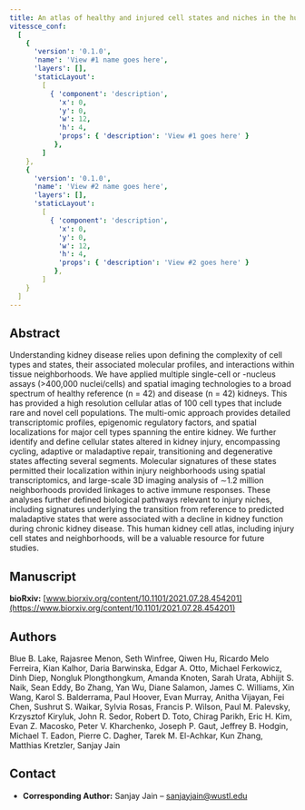 ```yaml
---
title: An atlas of healthy and injured cell states and niches in the human kidney
vitessce_conf:
  [
    {
      'version': '0.1.0',
      'name': 'View #1 name goes here',
      'layers': [],
      'staticLayout':
        [
          { 'component': 'description',
            'x': 0,
            'y': 0,
            'w': 12,
            'h': 4,
            'props': { 'description': 'View #1 goes here' }
           },
        ]
    },
    {
      'version': '0.1.0',
      'name': 'View #2 name goes here',
      'layers': [],
      'staticLayout':
        [
          { 'component': 'description',
            'x': 0,
            'y': 0,
            'w': 12,
            'h': 4,
            'props': { 'description': 'View #2 goes here' }
           },
        ]
    }
  ]
---
```

## Abstract
Understanding kidney disease relies upon defining the complexity of cell types and states, their associated molecular profiles, and interactions within tissue neighborhoods. We have applied multiple single-cell or -nucleus assays (>400,000 nuclei/cells) and spatial imaging technologies to a broad spectrum of healthy reference (n = 42) and disease (n = 42) kidneys. This has provided a high resolution cellular atlas of 100 cell types that include rare and novel cell populations. The multi-omic approach provides detailed transcriptomic profiles, epigenomic regulatory factors, and spatial localizations for major cell types spanning the entire kidney. We further identify and define cellular states altered in kidney injury, encompassing cycling, adaptive or maladaptive repair, transitioning and degenerative states affecting several segments. Molecular signatures of these states permitted their localization within injury neighborhoods using spatial transcriptomics, and large-scale 3D imaging analysis of ∼1.2 million neighborhoods provided linkages to active immune responses. These analyses further defined biological pathways relevant to injury niches, including signatures underlying the transition from reference to predicted maladaptive states that were associated with a decline in kidney function during chronic kidney disease. This human kidney cell atlas, including injury cell states and neighborhoods, will be a valuable resource for future studies.

## Manuscript
**bioRxiv:** [www.biorxiv.org/content/10.1101/2021.07.28.454201](https://www.biorxiv.org/content/10.1101/2021.07.28.454201)

## Authors
Blue B. Lake, Rajasree Menon, Seth Winfree, Qiwen Hu, Ricardo Melo Ferreira, Kian Kalhor, Daria Barwinska, Edgar A. Otto, Michael Ferkowicz, Dinh Diep, Nongluk Plongthongkum, Amanda Knoten, Sarah Urata, Abhijit S. Naik, Sean Eddy, Bo Zhang, Yan Wu, Diane Salamon, James C. Williams, Xin Wang, Karol S. Balderrama, Paul Hoover, Evan Murray, Anitha Vijayan, Fei Chen, Sushrut S. Waikar, Sylvia Rosas, Francis P. Wilson, Paul M. Palevsky, Krzysztof Kiryluk, John R. Sedor, Robert D. Toto, Chirag Parikh, Eric H. Kim, Evan Z. Macosko, Peter V. Kharchenko, Joseph P. Gaut, Jeffrey B. Hodgin, Michael T. Eadon, Pierre C. Dagher, Tarek M. El-Achkar, Kun Zhang, Matthias Kretzler, Sanjay Jain

## Contact
- **Corresponding Author:** Sanjay Jain – [sanjayjain@wustl.edu](mailto:sanjayjain@wustl.edu)
